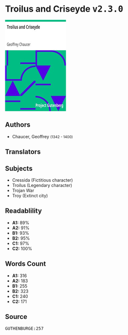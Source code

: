 # Troilus and Criseyde <kbd>v2.3.0</kbd>

![](./cover.medium.jpg "")

## Authors


 - Chaucer, Geoffrey <small>(1342 - 1400)</small>

## Translators



## Subjects


 - Cressida (Fictitious character)
 - Troilus (Legendary character)
 - Trojan War
 - Troy (Extinct city)

## Readablility


 - **A1:** 89%
 - **A2:** 91%
 - **B1:** 93%
 - **B2:** 95%
 - **C1:** 97%
 - **C2:** 100%

## Words Count


 - **A1:** 316
 - **A2:** 183
 - **B1:** 255
 - **B2:** 323
 - **C1:** 240
 - **C2:** 171

## Source


<kbd>GUTHENBURGE:257</kbd>
